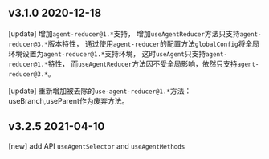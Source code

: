 ## v3.1.0 2020-12-18

[update] 增加`agent-reducer@1.*`支持，
增加`useAgentReducer`方法只支持`agent-reducer@3.*`版本特性，
通过使用`agent-reducer`的配置方法`globalConfig`将全局环境设置为`agent-reducer@1.*`支持环境，
这时`useAgent`只支持`agent-reducer@1.*`特性，
而`useAgentReducer`方法因不受全局影响，依然只支持`agent-reducer@3.*`。

[update] 重新增加被去除的`use-agent-reducer@1.*`方法：useBranch,useParent作为废弃方法。

## v3.2.5 2021-04-10

[new] add API `useAgentSelector` and `useAgentMethods`